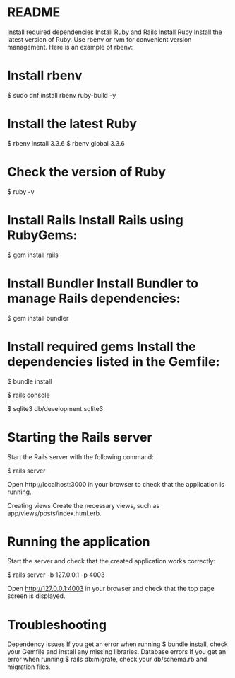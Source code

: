 # README

Install required dependencies
Install Ruby and Rails
Install Ruby
Install the latest version of Ruby. Use rbenv or rvm for convenient version management. Here is an example of rbenv:

# Install rbenv
$ sudo dnf install rbenv ruby-build -y

# Install the latest Ruby
$ rbenv install 3.3.6
$ rbenv global 3.3.6

# Check the version of Ruby

$ ruby ​​-v

# Install Rails Install Rails using RubyGems:

$ gem install rails

# Install Bundler Install Bundler to manage Rails dependencies:

$ gem install bundler

# Install required gems Install the dependencies listed in the Gemfile:

$ bundle install

$ rails console

$ sqlite3 db/development.sqlite3

# Starting the Rails server
Start the Rails server with the following command:

$ rails server

Open http://localhost:3000 in your browser to check that the application is running.

Creating views
Create the necessary views, such as app/views/posts/index.html.erb.

# Running the application
Start the server and check that the created application works correctly:

$ rails server -b 127.0.0.1 -p 4003

Open http://127.0.0.1:4003 in your browser and check that the top page screen is displayed.

# Troubleshooting
Dependency issues
If you get an error when running $ bundle install, check your Gemfile and install any missing libraries.
Database errors
If you get an error when running $ rails db:migrate, check your db/schema.rb and migration files.

